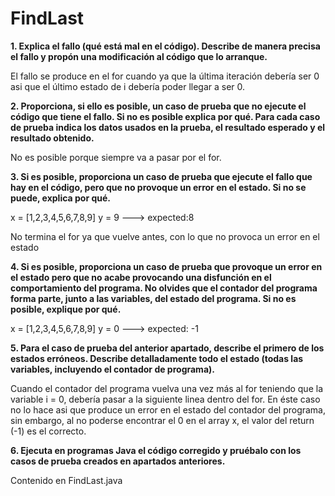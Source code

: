 # **FindLast**

**1. Explica el fallo (qué está mal en el código). Describe de manera precisa el
fallo y propón una modificación al código que lo arranque.**

El fallo se produce en el for cuando ya que la última iteración debería ser 0 asi que el último estado de i debería poder llegar a ser 0.

**2. Proporciona, si ello es posible, un caso de prueba que no ejecute el código que tiene el fallo. Si no es posible explica por qué. Para cada caso de prueba indica los datos usados en la prueba, el resultado esperado y el resultado obtenido.**

No es posible porque siempre va a pasar por el for.

**3. Si es posible, proporciona un caso de prueba que ejecute el fallo que hay en el código, pero que no provoque un error en el estado. Si no se puede, explica por qué.**

x = [1,2,3,4,5,6,7,8,9]  y = 9 ---> expected:8

No termina el for ya que vuelve antes, con lo que no provoca un error en el estado

**4. Si es posible, proporciona un caso de prueba que provoque un error en el estado pero que no acabe provocando una disfunción en el comportamiento del programa. No olvides que el contador del programa forma parte, junto a las variables, del estado del programa. Si no es posible, explique por qué.**

x = [1,2,3,4,5,6,7,8,9] y = 0 ---> expected: -1

**5. Para el caso de prueba del anterior apartado, describe el primero de los estados erróneos. Describe detalladamente todo el estado (todas las variables, incluyendo el contador de programa).**

Cuando el contador del programa vuelva una vez más al for teniendo que la variable i = 0, debería pasar a la siguiente linea dentro del for. En éste caso no lo hace asi que produce un error en el estado del contador del programa, sin embargo, al no poderse encontrar el 0 en el array x, el valor del return (-1) es el correcto.

**6. Ejecuta en programas Java el código corregido y pruébalo con los casos de prueba creados en apartados anteriores.**

Contenido en FindLast.java
